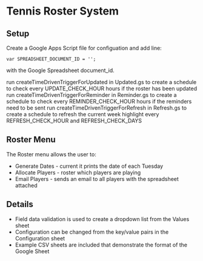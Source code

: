 # Tennis Roster System

## Setup
Create a Google Apps Script file for configuation and add line:

```
var SPREADSHEET_DOCUMENT_ID = '';
```
with the Google Spreadsheet document_id.

run createTimeDrivenTriggerForUpdated in Updated.gs to create a schedule to check every UPDATE_CHECK_HOUR hours if the roster has been updated
run createTimeDrivenTriggerForReminder in Reminder.gs to create a schedule to check every REMINDER_CHECK_HOUR hours if the reminders need to be sent
run createTimeDrivenTriggerForRefresh in Refresh.gs to create a schedule to refresh the current week highlight every REFRESH_CHECK_HOUR and REFRESH_CHECK_DAYS

## Roster Menu
The Roster menu allows the user to:
* Generate Dates - current it prints the date of each Tuesday
* Allocate Players - roster which players are playing
* Email Players - sends an email to all players with the spreadsheet attached

## Details
* Field data validation is used to create a dropdown list from the Values sheet
* Configuration can be changed from the key/value pairs in the Configuration sheet
* Example CSV sheets are included that demonstrate the format of the Google Sheet

